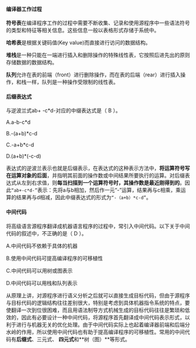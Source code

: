 #### 编译器工作过程

**符号表**在编译程序工作的过程中需要不断收集、记录和使用源程序中一些语法符号的类型和特征等相关信息。这些信息一般以表格形式存储于系统中。

**哈希表**是根据关键码值(Key value)而直接进行访问的数据结构。

**堆栈**是一种只能在一端进行插入和删除操作的特殊线性表，它按照后进先出的原则存储数据的数据结构。

**队列**允许在表的前端（front）进行删除操作，而在表的后端（rear）进行插入操作，和栈一样，队列是一种操作受限制的线性表。 



#### 后缀表达式

与逆波兰式ab+ -c*d-对应的中缀表达式是（ B ）。

A.a-b-c*d

B.-(a+b)*c-d

C.-a+b*c-d

D.(a+b)*(-c-d)

表达式的逆波兰表示也就是后缀表示，在表达式的这种表示方法中，**将运算符号写在运算对象的后面**，并指明其前面的操作数或中间结果所要执行的运算。对后缀表达式从左到右求值，则**每当扫描到一个运算符号时，其操作数是最近刚得到的**。因此`“ab+-c*d-”`表示：先将a与b相加，然后作一元“-”运算，结果再与c相乘，乘运算的结果再与d相减，因此中缀表达式的形式为`“-（a+b）*c-d”`。



#### 中间代码

将高级语言源程序翻译成机器语言程序的过程中，常引入中间代码。以下关于中间代码的叙述中，不正确的是（ D ）。  

A.中间代码不依赖于具体的机器

B.使用中间代码可提高编译程序的可移植性

C.中间代码可以用树或图表示

D.中间代码可以用栈和队列表示

从原理上讲，对源程序进行语义分析之后就可以直接生成目标代码，但由于源程序与目标代码的逻辑结构往往差别很大，特别是考虑到具体机器指令系统的特点，要使翻译一次到位很困难，而且用语法制导方式机械生成的目标代码往往是繁琐和低效的，因此有必要设计一种中间代码，将源程序首先翻译成中间代码表示形式，以利于进行与机器无关的优化处理。由于中间代码实际上也起着编译器前端和后端分水岭的作用，所以使用中间代码也有助于提高编译程序的可移植性。常用的中间代码有**后缀式**、三元式、 **四元式**和**树（图）**等形式。






















